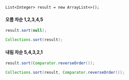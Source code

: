 `List<Integer> result = new ArrayList<>();`

#### 오름 차순 1,2,3,4,5
```java
result.sort(null);

Collections.sort(result);
```

#### 내림 차순 5,4,3,2,1
```java
result.sort(Comparator.reverseOrder());

Collections.sort(result, Comparator.reverseOrder());
```
